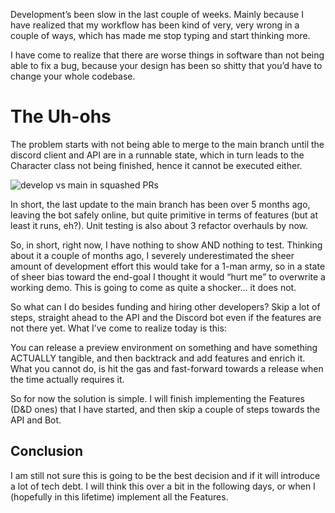 Development’s been slow in the last couple of weeks. Mainly because I have realized that my workflow has been kind of very, very wrong in a couple of ways, which has made me stop typing and start thinking more.

I have come to realize that there are worse things in software than not being able to fix a bug, because your design has been so shitty that you’d have to change your whole codebase.

# The Uh-ohs

The problem starts with not being able to merge to the main branch until the discord client and API are in a runnable state, which in turn leads to the Character class not being finished, hence it cannot be executed either.

![develop vs main in squashed PRs](https://i.imgur.com/KLa1GDA.png)

In short, the last update to the main branch has been over 5 months ago, leaving the bot safely online, but quite primitive in terms of features (but at least it runs, eh?). Unit testing is also about 3 refactor overhauls by now.

So, in short, right now, I have nothing to show AND nothing to test. Thinking about it a couple of months ago, I severely underestimated the sheer amount of development effort this would take for a 1-man army, so in a state of sheer bias toward the end-goal I thought it would “hurt me” to overwrite a working demo. This is going to come as quite a shocker… it does not.

So what can I do besides funding and hiring other developers? Skip a lot of steps, straight ahead to the API and the Discord bot even if the features are not there yet. What I’ve come to realize today is this:

You can release a preview environment on something and have something ACTUALLY tangible, and then backtrack and add features and enrich it. What you cannot do, is hit the gas and fast-forward towards a release when the time actually requires it.

So for now the solution is simple. I will finish implementing the Features (D&D ones) that I have started, and then skip a couple of steps towards the API and Bot.

## Conclusion

I am still not sure this is going to be the best decision and if it will introduce a lot of tech debt. I will think this over a bit in the following days, or when I (hopefully in this lifetime) implement all the Features.
